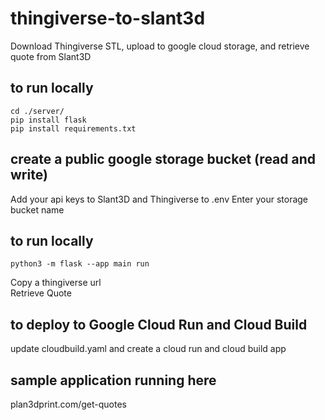 # thingiverse-to-slant3d
Download Thingiverse STL, upload to google cloud storage, and retrieve quote from Slant3D

## to run locally
```
cd ./server/
pip install flask
pip install requirements.txt
```

## create a public google storage bucket (read and write)
Add your api keys to Slant3D and Thingiverse to .env
Enter your storage bucket name  

## to run locally
```
python3 -m flask --app main run 
```
Copy a thingiverse url   
Retrieve Quote  

## to deploy to Google Cloud Run and Cloud Build
update cloudbuild.yaml and create a cloud run and cloud build app

## sample application running here
plan3dprint.com/get-quotes


